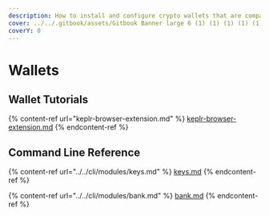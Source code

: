 ```yaml
---
description: How to install and configure crypto wallets that are compatible with Juno
cover: ../../.gitbook/assets/Gitbook Banner large 6 (1) (1) (1) (1) (1) (1).png
coverY: 0
---
```


# Wallets

## Wallet Tutorials

{% content-ref url="keplr-browser-extension.md" %}
[keplr-browser-extension.md](keplr-browser-extension.md)
{% endcontent-ref %}

## Command Line Reference

{% content-ref url="../../cli/modules/keys.md" %}
[keys.md](../../cli/modules/keys.md)
{% endcontent-ref %}

{% content-ref url="../../cli/modules/bank.md" %}
[bank.md](../../cli/modules/bank.md)
{% endcontent-ref %}



